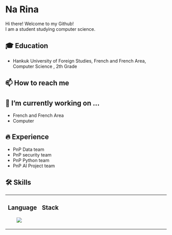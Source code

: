 # Na Rina
Hi there! Welcome to my Github!<br>
I am a student studying computer science.<br>

## 🎓 Education
- Hankuk University of Foreign Studies, French and French Area, Computer Science , 2th Grade

## 📫 How to reach me


 ## 🔭 I’m currently working on ...
 - French and French Area
 - Computer
 
## 🔥 Experience
- PnP Data team
- PnP security team
- PnP Python team
- PnP AI Project team

## 🛠 Skills
<center>
 <table width="100%">
 <tr width="100%">
  <td valign="top" width="50%">
    <h3>Language</h3>
    <ul>
       <img src="https://img.shields.io/badge/C-A8B9CC?style=flat-square&logo=C&logoColor=white"/>
  </td>
  <td valign="top" width="50%">
    <h3>Stack</h3>
    <p>
    </p>
    <img src="https://blog.kakaocdn.net/dn/dAEQye/btqDOkONLE0/5TK0HtrButojrSUVadJRP0/img.jpg" height="1" width="400">
  </td></tr></table>
<center>  
 
